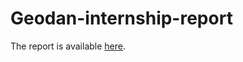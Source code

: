 # Geodan-internship-report

The report is available [here](https://zokszy.github.io/Geodan-internship-report).